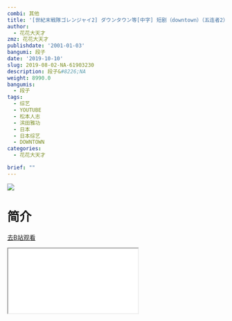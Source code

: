 ```yaml
---
combi: 其他
title: '[世紀末戦隊ゴレンジャイ2] ダウンタウン等[中字] 短剧（downtown）（五连者2）'
author:
  - 花花大天才
zmz: 花花大天才
publishdate: '2001-01-03'
bangumi: 段子
date: '2019-10-10'
slug: 2019-08-02-NA-61903230
description: 段子&#8226;NA
weight: 8990.0
bangumis:
  - 段子
tags:
  - 综艺
  - YOUTUBE
  - 松本人志
  - 滨田雅功
  - 日本
  - 日本综艺
  - DOWNTOWN
categories:
  - 花花大天才

brief: ""
---
```

![](https://raw.githubusercontent.com/tcgriffith/owaraisite/master/static/tmpimg/ea22ccdd939f4d04d334a8ceaf7bd01ec40af5ff.jpg.480.jpg)
# 简介  
  

[去B站观看](https://www.bilibili.com/video/av61903230/)
<div class ="resp-container"><iframe class="testiframe" src="//player.bilibili.com/player.html?aid=61903230"", scrolling="no", allowfullscreen="true" > </iframe></div> 
